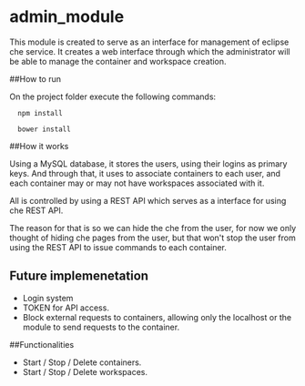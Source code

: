 # admin_module
This module is created to serve as an interface for management of eclipse che service. It creates a web interface through which the administrator will be able to manage the container and workspace creation.

##How to run 

On the project folder execute the following commands:

```
  npm install
```

```
  bower install
```

##How it works

Using a MySQL database, it stores the users, using their logins as primary keys. And through that, it uses to associate containers to each user, and each container may or may not have workspaces associated with it.

All is controlled by using a REST API which serves as a interface for using che REST API.

The reason for that is so we can hide the che from the user, for now we only thought of hiding che pages from the user, but that won't stop the user from using the REST API to issue commands to each container.

## Future implemenetation

  - Login system
  - TOKEN for API access.
  - Block external requests to containers, allowing only the localhost or the module to send requests to the container.

##Functionalities

 - Start / Stop / Delete containers.
 - Start / Stop / Delete workspaces.
